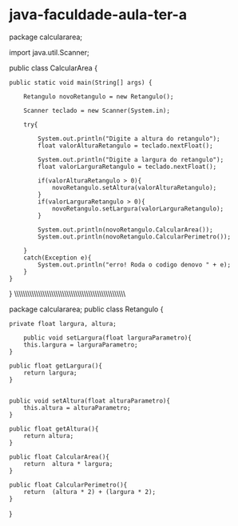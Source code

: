 # java-faculdade-aula-ter-a

package calculararea;

import java.util.Scanner;

public class CalcularArea {

    public static void main(String[] args) {
        
        Retangulo novoRetangulo = new Retangulo();
        
        Scanner teclado = new Scanner(System.in);
        
        try{
            
            System.out.println("Digite a altura do retangulo");
            float valorAlturaRetangulo = teclado.nextFloat(); 

            System.out.println("Digite a largura do retangulo");
            float valorLarguraRetangulo = teclado.nextFloat();
            
            if(valorAlturaRetangulo > 0){
                novoRetangulo.setAltura(valorAlturaRetangulo);
            }
            if(valorLarguraRetangulo > 0){
                novoRetangulo.setLargura(valorLarguraRetangulo);
            }
            
            System.out.println(novoRetangulo.CalcularArea());
            System.out.println(novoRetangulo.CalcularPerimetro());
            
        }
        catch(Exception e){
            System.out.println("erro! Roda o codigo denovo " + e);
        }  
    }
}
\\\\\\\\\\\\\\\\\\\\\\\\\\\\\\\\\\\\\\\\\\\\\\\\\\\\\\\\\\\\\\\\\\\\\\\\\\\\\\\\\\\\\\\\\\\\\\\\\\\\\\

package calculararea;
public class Retangulo {
    
    private float largura, altura;
    
        public void setLargura(float larguraParametro){
        this.largura = larguraParametro;
    }
    
    public float getLargura(){
        return largura;
    }
    
    
    public void setAltura(float alturaParametro){
        this.altura = alturaParametro;
    }
    
    public float getAltura(){
        return altura;
    }
    
    public float CalcularArea(){
        return  altura * largura;
    }
    
    public float CalcularPerimetro(){
        return  (altura * 2) + (largura * 2);   
    }
    
    
}
